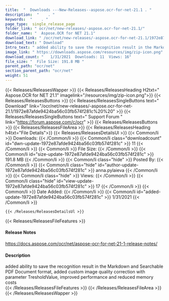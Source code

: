 ```yaml
---
title:  "  Downloads ---New-Releases--aspose.ocr-for-net-21.1 . " 
description:  "    . " 
keywords:  "    . " 
page_type:  single_release_page
folder_link: " ocr/net/new-releases/-aspose.ocr-for-net-21.1/"
folder_name: "  Aspose.OCR for NET 21.1"
download_link: " /ocr/net/new-releases/-aspose.ocr-for-net-21.1/1972e87afde9424ba56c03fb574f281c"
download_text: " Download"
Intro_text: " added ability to save the recognition result in the Markdown and Searchable PDF ..."
image_link: " https://downloads.aspose.com/resources/img/zip-icon.png"
download_count: "   1/31/2021  Downloads: 11  Views: 16"
file_size: "  File Size: 191.8 MB "
parent_path: "ocr/net"
section_parent_path: "ocr/net"
weight: 51 
---
```


{{< Releases/ReleasesWapper >}}
  {{< Releases/ReleasesHeading H2txt="  Aspose.OCR for NET 21.1" imagelink="/resources/img/zip-icon.png">}}
  {{< Releases/ReleasesButtons >}}
    {{< Releases/ReleasesSingleButtons text=" Download" link="/ocr/net/new-releases/-aspose.ocr-for-net-21.1/1972e87afde9424ba56c03fb574f281c%20%20" >}}
    {{< Releases/ReleasesSingleButtons text=" Support Forum " link="https://forum.aspose.com/c/ocr" >}}
  {{< Releases/ReleasesButtons >}}
  {{< Releases/ReleasesFileArea >}}
    {{< Releases/ReleasesHeading h4txt="File Details">}}
    {{< Releases/ReleasesDetailsUl >}}
            {{< Common/li  >}} Downloads: {{< /Common/li >}} 
      {{< Common/li class="downloadcount" id="dwn-update-1972e87afde9424ba56c03fb574f281c" >}} 11 {{< /Common/li >}} 
      {{< Common/li  >}} File Size: {{< /Common/li >}} 
      {{< Common/li id="size-update-1972e87afde9424ba56c03fb574f281c" >}} 191.8 MB {{< /Common/li >}} 
      {{< Common/li  class="hide" >}} Posted By: {{< /Common/li >}} 
      {{< Common/li class="hide" id="author-update-1972e87afde9424ba56c03fb574f281c" >}} anna.pylaieva {{< /Common/li >}} 
      {{< Common/li class="hide"  >}} Views: {{< /Common/li >}} 
      {{< Common/li class="hide" id="view-update-1972e87afde9424ba56c03fb574f281c" >}} 17 {{< /Common/li >}} 
      {{< Common/li  >}} Date Added: {{< /Common/li >}} 
      {{< Common/li id="added-update-1972e87afde9424ba56c03fb574f281c" >}} 1/31/2021 {{< /Common/li >}} 

    {{< /Releases/ReleasesDetailsUl >}}

  {{< Releases/ReleasesFileFeatures >}}
      <h4>Release Notes</h4><div><a href="https://docs.aspose.com/ocr/net/aspose-ocr-for-net-21-1-release-notes/">https://docs.aspose.com/ocr/net/aspose-ocr-for-net-21-1-release-notes/</a></div><h4>Description</h4><div class="HTMLDescription">added ability to save the recognition result in the Markdown and Searchable PDF Document format, added custom image quality correction with parameter TresholdValue, improved performance and reduced memory costs</div>
  {{< /Releases/ReleasesFileFeatures >}}
 {{< /Releases/ReleasesFileArea >}}
{{< /Releases/ReleasesWapper >}}



